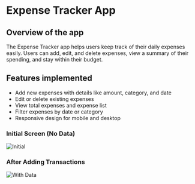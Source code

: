 # Expense Tracker App

## Overview of the app
The Expense Tracker app helps users keep track of their daily expenses easily. Users can add, edit, and delete expenses, view a summary of their spending, and stay within their budget.

## Features implemented
- Add new expenses with details like amount, category, and date
- Edit or delete existing expenses
- View total expenses and expense list
- Filter expenses by date or category
- Responsive design for mobile and desktop
### Initial Screen (No Data)
![Initial](screenshots/expense-tracker-initial.png)

### After Adding Transactions
![With Data](screenshots/expense-tracker-added-data.png)


 
 
